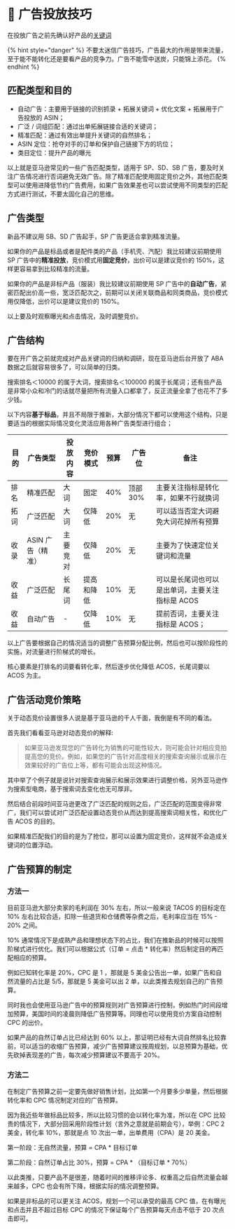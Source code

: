 # 🎲 广告投放技巧

在投放广告之前先确认好产品的[关键词](../../di-san-zhang-ya-ma-xun-chan-pin-ye-mian-you-hua/ya-ma-xun-guan-jian-ci-diao-yan.md)

{% hint style="danger" %}
不要太迷信广告技巧，广告最大的作用是带来流量，至于能不能转化还是要看产品的竞争力。广告不能雪中送炭，只能锦上添花。
{% endhint %}

## 匹配类型和目的

* 自动广告：主要用于链接的识别抓录 + 拓展关键词 + 优化文案 + 拓展用于广告投放的 ASIN；
* 广泛 / 词组匹配：通过出单拓展链接合适的关键词；
* 精准匹配：通过有效出单提升关键词的自然排名；
* ASIN 定位：抢夺对手的订单和保护自己链接下方的坑位；
* 类目定位：提升产品的曝光

以上就是亚马逊常见的一些广告匹配类型，适用于 SP、SD、SB 广告，要及时关注广告情况进行否词避免无效广告。除了精准匹配使用固定竞价之外，其他匹配类型可以使用进降低节约广告费用，如果广告效果差也可以尝试使用不同类型的匹配方式进行测试，不要太固化自己的思维。

## 广告类型

新品不建议用 SB、SD 广告起手，SP 广告更适合拿到精准流量。

如果你的产品是标品或者是配件类的产品（手机壳、汽配）我比较建议前期使用 SP 广告中的**精准投放**，竞价模式用**固定竞价**，出价可以是建议竞价的 150%，这样更容易拿到比较精准的流量。

如果你的产品是非标产品（服装）我比较建议前期使用 SP 广告中的**自动广告**，紧密匹配出价高一些，宽泛匹配次之，前期可以关闭关联商品和同类商品，竞价模式用仅降低，出价可以是建议竞价的 150%。

以上要及时观察曝光和点击情况，及时调整竞价。

## 广告结构

要在开广告之前就完成对产品关键词的归纳和调研，现在亚马逊后台开放了 ABA 数据之后就容易很多了，可以简单的归类。

搜索排名＜10000 的属于大词，搜索排名＜100000 的属于长尾词；还有些产品是非常小众和冷门的话就尽量把所有流量入口都拿了，反正流量全拿了也花不了多少钱。

以下内容**基于标品**，并且不局限于推新，大部分情况下都可以使用这个结构，只是要适当的根据实际情况变化灵活应用各种广告类型进行组合；

| 目的 | 广告类型        | 投放内容 | 竞价模式  | 预算  | 广告位    | 备注                         |
| -- | ----------- | ---- | ----- | --- | ------ | -------------------------- |
| 排名 | 精准匹配        | 大词   | 固定    | 40% | 顶部 30% | 主要关注指标是转化率，如果不行就换词         |
| 拓词 | 广泛匹配        | 大词   | 仅降低   | 20% | 无      | 可以适当否定大词避免大词花掉所有预算         |
| 收录 | ASIN 广告（精准） | 主要竞对 | 仅降低   | 20% | 无      | 主要为了快速定位关键词和流量             |
| 收益 | 广泛匹配        | 长尾词  | 提高和降低 | 10% | 无      | 可以是长尾词也可以是出单词，主要关注指标是 ACOS |
| 收益 | 自动广告        | -    | 仅降低   | 10% | 无      | 提前否词，主要关注指标是 ACOS；         |

以上广告要根据自己的情况适当的调整广告预算分配比例，然后也可以按阶段性的实施，对流量进行阶梯式的增长。

核心要素是打排名的词要看转化率，然后逐步优化降低 ACOS，长尾词要以 ACOS 为主。

## 广告活动竞价策略

关于动态竞价设置很多人说是基于亚马逊的千人千面，我倒是有不同的看法。

首先我们看看亚马逊对动态竞价的解释:

> 如果亚马逊发现您的广告转化为销售的可能性较大，则可能会针对相应竞拍提高您的竞价。例如，如果您的广告针对高度相关的搜索查询展示或展示在效果较好的广告位上等，都有可能会出现这种情况。

其中举了个例子就是说针对搜索查询展示和展示效果进行调整价格，另外亚马逊作为搜索型电商，基于搜索词去变化也无可厚非。

然后结合前段时间亚马逊更改了广泛匹配的规则之后，广泛匹配的范围变得非常广，我们可以尝试对广泛匹配设置动态竞价从而达到提高搜索词相关性，和优化广告 ACOS 的目的。

如果精准匹配我们的目的是为了抢位，那可以设置为固定竞价，这样就不会造成关键词的位置浮动。

## 广告预算的制定

### 方法一

目前亚马逊大部分卖家的毛利润在 30% 左右，所以一般来说 TACOS 的目标定在 10% 左右比较合适，扣除一些退货和仓储费等杂费之后，毛利率应当在 15% - 20% 之间。

10% 通常情况下是成熟产品和理想状态下的占比，我们在推新品的时候可以按照阶梯式进行优化。我们可以根据公式（订单 = 点击 \* 转化率）然后制定目的再匹配相应的预算。

例如已知转化率是 20%，CPC 是 1 ，那就是 5 美金公告出一单，如果广告和自然流量的占比是 5/5，那就是 5 美金可以出 2 单，以此类推去规划自己的广告预算。

同时我也会使用亚马逊广告中的预算规则对广告预算进行控制，例如热门时间段增加预算，美国时间的凌晨则降低广告预算等。同理也可以使用竞价方案自动控制 CPC 的出价。

如果产品的自然订单占比已经达到 60% 以上，那证明已经有大词自然排名比较靠前，可以适当的收缩广告预算，减少广告预算建议按周规划，以总预算为基础，优先砍掉表现差的广告，每次减少预算建议不要高于 20%。

### 方法二

在制定广告预算之前一定要先做好销售计划，比如第一个月要多少单量，然后根据转化率和 CPC 情况制定对应的广告预算。

因为我近些年做标品比较多，所以比较习惯的会以转化率为准，所以在 CPC 比较贵的情况下，大部分回采用阶段性计划（言外之意就是前期会亏），举例：CPC 2 美金，转化率 10%，那就是点 10 次出一单，出单费用（CPA）是 20 美金。

第一阶段：无自然流量，预算 = CPA \* 目标订单

第二阶段：自然订单占比 30%，预算 = CPA \* （目标订单 \* 70%）

以此类推，只要产品不是很差，随着时间的推移评论多、权重高之后自然流量会越来越多，CPC 也会有所下降，根据实际的情况调整预算。

如果是非标品的可以更关注 ACOS，规划一个可以承受的最高 CPC 值，在有曝光和点击并且不超过目标 CPC 的情况下保证每个广告预算每天点击不低于 20 次点击即可。
